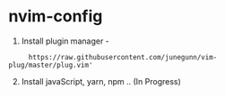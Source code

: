 # nvim-config
1. Install plugin manager - 
  ``` $ sh -c 'curl -fLo "${XDG_DATA_HOME:-$HOME/.local/share}"/nvim/site/autoload/plug.vim --create-dirs \
       https://raw.githubusercontent.com/junegunn/vim-plug/master/plug.vim'
   ```
2. Install javaScript, yarn, npm .. (In Progress)
